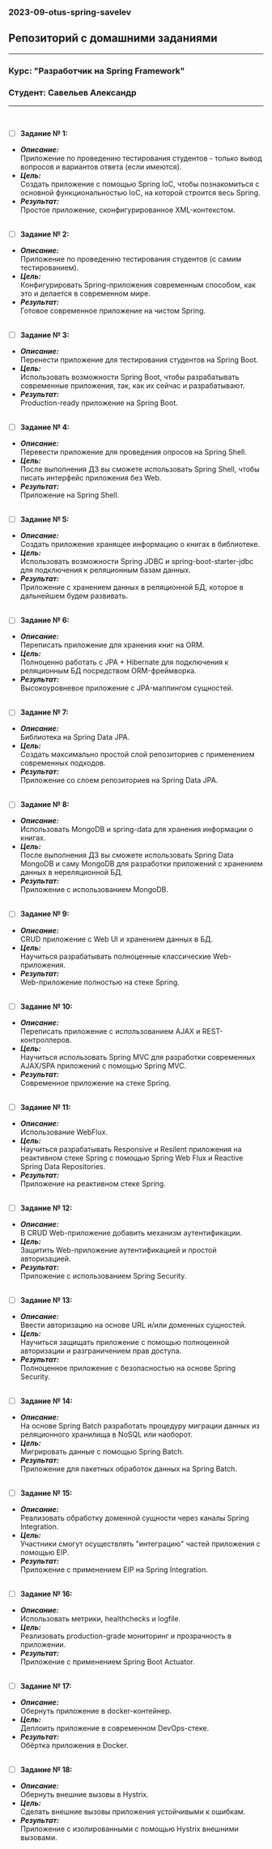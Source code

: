 ### 2023-09-otus-spring-savelev
## Репозиторий с домашними заданиями ##
***
### Курс: "Разработчик на Spring Framework" ###
### Студент: Савельев Александр ###
***
&nbsp;
- [ ] **Задание № 1:**  
- ***Описание:***  
Приложение по проведению тестирования студентов - только вывод вопросов и вариантов ответа (если имеются).  
- ***Цель:***  
Создать приложение с помощью Spring IoC, чтобы познакомиться с основной функциональностью IoC, на которой строится весь Spring.  
- ***Результат:***  
Простое приложение, сконфигурированное XML-контекстом.  
&nbsp;
- [ ] **Задание № 2:**  
- ***Описание:***  
Приложение по проведению тестирования студентов (с самим тестированием).  
- ***Цель:***  
Конфигурировать Spring-приложения современным способом, как это и делается в современном мире.  
- ***Результат:***   
Готовое современное приложение на чистом Spring.  
&nbsp; 
- [ ] **Задание № 3:**  
- ***Описание:***  
Перенести приложение для тестирования студентов на Spring Boot.  
- ***Цель:***  
Использовать возможности Spring Boot, чтобы разрабатывать современные приложения, так, как их сейчас и разрабатывают.  
- ***Результат:***  
Production-ready приложение на Spring Boot.  
&nbsp;  
- [ ] **Задание № 4:**  
- ***Описание:***  
Перевести приложение для проведения опросов на Spring Shell.  
- ***Цель:***  
После выполнения ДЗ вы сможете использовать Spring Shell, чтобы писать интерфейс приложения без Web.  
- ***Результат:***  
Приложение на Spring Shell.  
&nbsp;
- [ ] **Задание № 5:**    
- ***Описание:***  
Создать приложение хранящее информацию о книгах в библиотеке.   
- ***Цель:***  
Использовать возможности Spring JDBC и spring-boot-starter-jdbc для подключения к реляционным базам данных.    
- ***Результат:***  
Приложение с хранением данных в реляционной БД, которое в дальнейшем будем развивать.  
&nbsp;  
- [ ] **Задание № 6:**  
- ***Описание:***  
Переписать приложение для хранения книг на ORM.          
- ***Цель:***  
Полноценно работать с JPA + Hibernate для подключения к реляционным БД посредством ORM-фреймворка.        
- ***Результат:***  
Высокоуровневое приложение с JPA-маппингом сущностей.  
&nbsp;     
- [ ] **Задание № 7:**    
- ***Описание:***  
Библиотека на Spring Data JPA.  
- ***Цель:***  
Создать максимально простой слой репозиториев с применением современных подходов.  
- ***Результат:***  
Приложение со слоем репозиториев на Spring Data JPA.    
&nbsp;
- [ ] **Задание № 8:**  
- ***Описание:***  
Использовать MongoDB и spring-data для хранения информации о книгах.      
- ***Цель:***  
После выполнения ДЗ вы сможете использовать Spring Data MongoDB и саму MongoDB для разработки приложений с хранением данных в нереляционной БД.    
- ***Результат:***  
Приложение с использованием MongoDB.      
&nbsp;
- [ ] **Задание № 9:**  
- ***Описание:***  
CRUD приложение с Web UI и хранением данных в БД.      
- ***Цель:***  
Научиться разрабатывать полноценные классические Web-приложения.      
- ***Результат:***  
Web-приложение полностью на стеке Spring.    
&nbsp;
- [ ] **Задание № 10:**  
- ***Описание:***  
Переписать приложение с использованием AJAX и REST-контроллеров.    
- ***Цель:***  
Научиться использовать Spring MVC для разработки современных AJAX/SPA приложений c помощью Spring MVC.    
- ***Результат:***  
Современное приложение на стеке Spring.  
&nbsp;    
- [ ] **Задание № 11:**  
- ***Описание:***  
Использование WebFlux.    
- ***Цель:***  
Научиться разрабатывать Responsive и Resilent приложения на реактивном стеке Spring c помощью Spring Web Flux и Reactive Spring Data Repositories.    
- ***Результат:***  
Приложение на реактивном стеке Spring.    
&nbsp;
- [ ] **Задание № 12:**  
- ***Описание:***  
В CRUD Web-приложение добавить механизм аутентификации.    
- ***Цель:***  
Защитить Web-приложение аутентификацией и простой авторизацией.    
- ***Результат:***  
Приложение с использованием Spring Security.    
&nbsp;
- [ ] **Задание № 13:**  
- ***Описание:***  
Ввести авторизацию на основе URL и/или доменных сущностей.     
- ***Цель:***  
Научиться защищать приложение с помощью полноценной авторизации и разграничением прав доступа.      
- ***Результат:***  
Полноценное приложение с безопасностью на основе Spring Security.    
&nbsp;
- [ ] **Задание № 14:**  
- ***Описание:***  
На основе Spring Batch разработать процедуру миграции данных из реляционного хранилища в NoSQL или наоборот.    
- ***Цель:***  
Мигрировать данные с помощью Spring Batch.    
- ***Результат:***  
Приложение для пакетных обработок данных на Spring Batch.    
&nbsp;
- [ ] **Задание № 15:**  
- ***Описание:***  
Реализовать обработку доменной сущности через каналы Spring Integration.      
- ***Цель:***  
Участники смогут осуществлять "интеграцию" частей приложения с помощью EIP.  
- ***Результат:***  
Приложение c применением EIP на Spring Integration.  
&nbsp;
- [ ] **Задание № 16:**  
- ***Описание:***  
Использовать метрики, healthchecks и logfile.  
- ***Цель:***  
Реализовать production-grade мониторинг и прозрачность в приложении.  
- ***Результат:***  
Приложение с применением Spring Boot Actuator.  
&nbsp;
- [ ] **Задание № 17:**  
- ***Описание:***  
Обернуть приложение в docker-контейнер.  
- ***Цель:***  
Деплоить приложение в современном DevOps-стеке.  
- ***Результат:***  
Обёртка приложения в Docker.  
&nbsp;
- [ ] **Задание № 18:**  
- ***Описание:***  
Обернуть внешние вызовы в Hystrix.  
- ***Цель:***  
Сделать внешние вызовы приложения устойчивыми к ошибкам.  
- ***Результат:***  
Приложение с изолированными с помощью Hystrix внешними вызовами.   
&nbsp;
